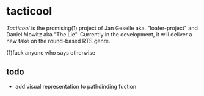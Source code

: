 # tacticool
*Tacticool* is the promising(1) project of Jan Geselle aka. "loafer-project" and Daniel Mowitz aka "The Lie". Currently in the development, it will deliver a new take on the round-based RTS genre. 

(1)fuck anyone who says otherwise

## todo

- add visual representation to pathdinding fuction
